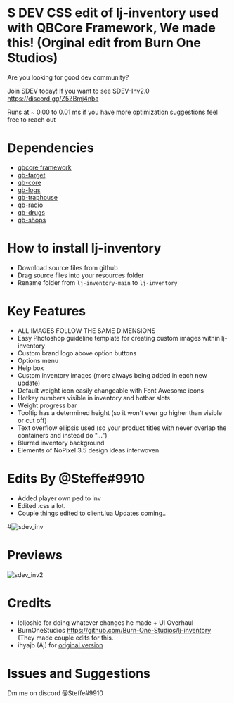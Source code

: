 # S DEV CSS edit of lj-inventory used with QBCore Framework, We made this! (Orginal edit from Burn One Studios)

Are you looking for good dev community?

Join SDEV today! If you want to see SDEV-Inv2.0
<br>
https://discord.gg/Z5ZBmj4nba

Runs at ~ 0.00 to 0.01 ms if you have more optimization suggestions feel free to reach out

# Dependencies
* [qbcore framework](https://github.com/qbcore-framework)
* [qb-target](https://github.com/BerkieBb/qb-target)
* [qb-core](https://github.com/qbcore-framework/qb-core)
* [qb-logs](https://github.com/qbcore-framework/qb-logs)
* [qb-traphouse](https://github.com/qbcore-framework/qb-traphouse)
* [qb-radio](https://github.com/qbcore-framework/qb-radio)
* [qb-drugs](https://github.com/qbcore-framework/qb-drugs)
* [qb-shops](https://github.com/qbcore-framework/qb-shops)

# How to install lj-inventory
* Download source files from github
* Drag source files into your resources folder
* Rename folder from `lj-inventory-main` to `lj-inventory`

# Key Features
* ALL IMAGES FOLLOW THE SAME DIMENSIONS
* Easy Photoshop guideline template for creating custom images within lj-inventory
* Custom brand logo above option buttons
* Options menu
* Help box 
* Custom inventory images (more always being added in each new update)
* Default weight icon easily changeable with Font Awesome icons
* Hotkey numbers visible in inventory and hotbar slots
* Weight progress bar
* Tooltip has a determined height (so it won't ever go higher than visible or cut off)
* Text overflow ellipsis used (so your product titles with never overlap the containers and instead do "...")
* Blurred inventory background
* Elements of NoPixel 3.5 design ideas interwoven

# Edits By @Steffe#9910

* Added player own ped to inv
* Edited .css a lot.
* Couple things edited to client.lua
Updates coming..

#![sdev_inv](https://user-images.githubusercontent.com/95856241/185098175-b384b6c6-b00d-4c95-a0d4-de2fff6f3cdb.png)


# Previews
![sdev_inv2](https://user-images.githubusercontent.com/95856241/185098188-ee775cb8-de44-4ac1-98d0-b9668a7f1129.png)


# Credits
* loljoshie for doing whatever changes he made + UI Overhaul
* BurnOneStudios https://github.com/Burn-One-Studios/lj-inventory (They made couple edits for this.
* ihyajb (Aj) for [original version](https://github.com/ihyajb/aj-inventory)

# Issues and Suggestions
Dm me on discord @Steffe#9910
